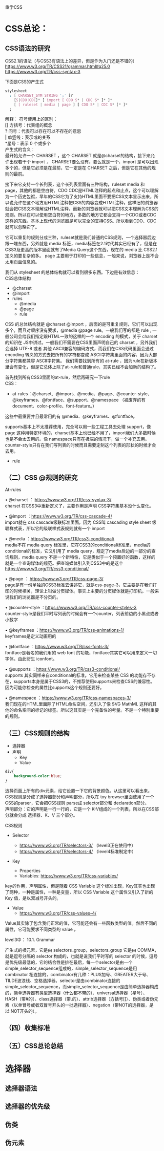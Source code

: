 <!--
 * @Author: your name
 * @Date: 2020-08-23 22:33:08
 * @LastEditTime: 2020-10-23 00:05:49
 * @LastEditors: Please set LastEditors
 * @Description: In User Settings Edit
 * @FilePath: \Frontend-04-Template\Week_09\README.md
-->
重学CSS
# CSS总论：
## CSS语法的研究  
CSS2.1的语法（与CSS3有语法上的差异，但是作为入门还是不错的）  
https://www.w3.org/TR/CSS21/grammar.html#q25.0   
https://www.w3.org/TR/css-syntax-3  


下面是CSS的产生式
```css
stylesheet
  : [ CHARSET_SYM STRING ';' ]?
    [S|CDO|CDC]* [ import [ CDO S* | CDC S* ]* ]*
    [ [ ruleset | media | page ] [ CDO S* | CDC S* ]* ]*
  ;  
```
解释：
符号使用上的区别：   
[] 方括号：代表组的概念     
? 问号：代表可以存在可以不存在的意思    
| 单竖线：表示或的关系   
*星号：表示 0 个或多个    
产生式的含义：   
最开始允许一个 CHARSET ，这个 CHARSET 就是@charset的结构，接下来允许出现若干个 import ， CHARSET要么没有，要么就是一个，import 是可以出现多个的，但是它必须是在最前，它一定是在 CHARSET 之后，但是它在其他的规则的最前。 

接下来它支持一个长列表，这个长列表里面有三种结构，ruleset media 和 page，其他的都是空白符，CDO CDC是HTML注释的起点和止点，这个可以理解为一个历史包袱，早年的CSS它为了支持HTML里面不要把CSS文本显示出来，所以说允许在这个地方用HTML注释把CSS的内容变成HTML注释，这样旧的浏览器就会把CSS文本理解成HTML注释，而新的浏览器就可以把CSS文本理解为CSS的规则。所以在可以使用空白符的地方，多数的地方它都会支持一个CDO或者CDC这样的东西。基本上现代的浏览器是可以完全的支持CSS。所以看到CDO、CDC就可以忽略它了。

它可以重复的规则分成三种，ruleset就是我们普通的CSS规则，一个选择器后边跟一堆东西，另外就是 media 标签，media标签在2.1时代其实已经有了，但是在CSS3及更高的版本里面就有了Media Query这个东西，现在的 media 比 CSS2.1定义的要复杂的多。 page 主要用于打印的一些信息，一般来说，浏览器上是不会太用页面信息的。  

我们从 stylesheet 的总体结构就可以看到很多东西。下边是有效信息：   
CSS总体结构   
* @charset   
* @import   
* rules
    * @media  
    * @page   
    * rule     

CSS 的总体结构就是 @charset @import ，后面的是可重复规则，它们可以出现多个，而且对顺序没有要求，@media @page rule。一般我们写的都是 rule , 一般公司会给我们指定跟HTML一致的这样的一个 encoding 的模式，关于 charset 的知识在 JS中讲过。一般我们不需要在CSS里面声明自己的 charset ，另外我们会选择 UTF-8 或者 其他 ASCII兼容的编码方式，而我们在CSS代码里面会通过 encoding 转义的方式去把所有的字符都变成 ASCII字符集里面的内容，因为大部分字符集都兼容 ASCII字符集。 我们需要找到所有的 at-rule ，因为rule在新版本里会有变化，但是它总体上除了at-rule和普通rule，其实已经不会加新的结构了。   

首先找到所有CSS3里面的at-rule，然后再研究一下rule   
CSS：
* at-rules：@charset、@import、@media、@page、@counter-style、@keyframes、@fontface、@support、@namespace （被废弃的有 document、color-profile、font-feature。）   

这些中最重要并且最常用的有 @media、@keyframes、@fontface。  
   
supports基本上不太推荐使用，完全可以用一些工程工具去处理 support，像 page 这种用特定环境的，charset基本上也已经不用了，import我们大多数时候也是不会太去用的。像 namespace只有在极端的情况下，做一个补充去用。counter-style只有在我们写列表的时候而且需要定制这个列表的形状的时候才会去用。 
* rule


## （二）CSS @规则的研究

At-rules   

• @charset ： https://www.w3.org/TR/css-syntax-3/      
charset 在CSS3中重新定义了，主要作用是声明 CSS字符集基本没什么变化。

• @import ：https://www.w3.org/TR/css-cascade-4/    
import就在 css cascade级联标准里面，因为 CSS叫 cascading style sheet 级联样式表，所以它的级联样式表规则就有一个 import 

• @media ：https://www.w3.org/TR/css3-conditional/   
media不在 media query 标准里，它在CSS3的conditional标准里，media的conditional的标准，它又引用了 media query，规定了media后边的一部分的查询规则，media query 不是一个新特性，它是类似于一个预置好的函数，这样的就是一个查询媒体的规范。把查询媒体引入到CSS3中的是这个 https://www.w3.org/TR/css3-conditional/ 

• @page ： https://www.w3.org/TR/css-page-3/      
page是有一份单独的CSS3标准去讲述它，就是css-page-3，它主要是在我们打印的时候相关，理论上叫做分页媒体。事实上主要的分页媒体就是打印机。一般来说我们的浏览器是不分页的。

• @counter-style ：https://www.w3.org/TR/css-counter-styles-3    
counter-style是我们平时写列表的时候会有一个counter，列表前边的小黑点或者小数字

• @keyframes ：https://www.w3.org/TR/css-animations-1/    
keyframes是定义动画用的

• @fontface ：https://www.w3.org/TR/css-fonts-3/   
fontface是著名的我们用的 web font 的功能，fontface其实它可以用来定义一切字体。由此衍生 iconfont。

• @supports ：https://www.w3.org/TR/css3-conditional/    
supports 其实同样来自conditional的标准，它用来检查某些 CSS 的功能存不存在，supports本身是属于CSS3的，不推荐使用supports来检查CSS的兼容性。因为可能你检查的属性比supports这个规则还要好。

• @namespace ：https://www.w3.org/TR/css-namespaces-3/   
我们现在的HTML里面除了HTML命名空间，还引入了像 SVG MathML 这样的其他的命名空间的标记的标签。所以这其实是一个完备性的考量。不是一个特别重要的规则。


## （三）CSS规则的结构 

* 选择器   
* 声明   
    * Key
    * Value
```css
div{
    background-color:blue;
}
```

选择页面上所有的div元素，给它设置一下它的背景颜色。从这里可以看出来，CSS规则是分成了选择器部分和声明部分，所以在 toy browser里面使用了一个CSS的parser，它会把CSS规则 parse成 selector部分和 declaration部分。   
声明部分：它的声明是一行一行的，它是一个 K-V组成的一个列表，所以在CSS部分就会分成 选择器、K、V 三个部分。

CSS规则   
* Selector   
    * https://www.w3.org/TR/selectors-3/ （level3正在使用中）
    * https://www.w3.org/TR/selectors-4/ （level4标准制定中） 

* Key 
    * Properties   
    * Variables: https://www.w3.org/TR/css-variables/

key的作用，声明属性，但是随着 CSS Variable 这个标准出现，Key其实也出现了两种，一种是属性，一种是变量，所以 CSS Variable 这个属性又引入了新的 Key 值，是以双减号开头的。

* Value   
    * https://www.w3.org/TR/css-values-4/  

Value其实除了包含我们正常的值，它可能还会有一些函数类型的值。然后不同的属性，它可能要求不同类型的 value 。

level3中： 10.1. Grammar   

产生式的根元素，它是由 selectors_group，selectors_group 它是由 COMMA，就是逗号分隔的 selector 构成的，也就是说我们平时写的 selector 的时候，逗号是优先级最低的，它的结合性是排在最后，每一个selector是由一个simple_selector_sequence组成的，simple_selector_sequence是用 combinator 相连接的，combinator有几种：PLUS加号、GREATER大于号、TILDE波浪线、空格选择器。selector是由combinator连接的simple_selector_sequence，而simple_selector_sequence是由简单选择器构成的，简单选择器有类型选择器（什么都不带的）、universal选择器（星号）、HASH（带#的）、class选择器（带.的）、attrib选择器（方括号[]）、伪类或者伪元素（以单冒号或者双冒号开头的一批选择器）、negation（带NOT的选择器，是以:NOT开头的）。





## （四）收集标准







## （五）CSS总论总结











# 选择器
## 选择器语法









## 选择器的优先级











## 伪类









## 伪元素


